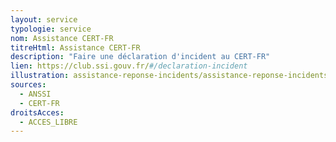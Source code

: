 ```yaml
---
layout: service
typologie: service
nom: Assistance CERT-FR
titreHtml: Assistance CERT-FR
description: "Faire une déclaration d'incident au CERT-FR"
lien: https://club.ssi.gouv.fr/#/declaration-incident
illustration: assistance-reponse-incidents/assistance-reponse-incidents.png
sources:
  - ANSSI
  - CERT-FR
droitsAcces:
  - ACCES_LIBRE
---
```

